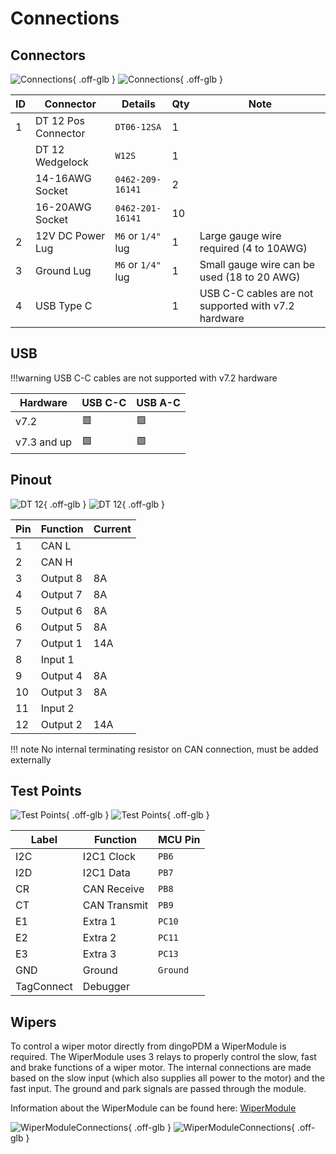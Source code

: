 # Connections

## Connectors

![Connections](../images/ConnectionsWhite.svg#only-dark){ .off-glb }
![Connections](../images/ConnectionsBlack.svg#only-light){ .off-glb }

|ID| Connector           | Details             | Qty | Note                                                |
| -| ------------------- | ------------------- | --- | --------------------------------------------------- |
| 1| DT 12 Pos Connector | `DT06-12SA`         | 1   |                                                     |
|  | DT 12 Wedgelock     | `W12S`              | 1   |                                                     |
|  | 14-16AWG Socket     | `0462-209-16141`    | 2   |                                                     |
|  | 16-20AWG Socket     | `0462-201-16141`    | 10  |                                                     |
| 2| 12V DC Power Lug    | `M6` or `1/4"` lug  | 1   | Large gauge wire required (4 to 10AWG)              |
| 3| Ground Lug          | `M6` or `1/4"` lug  | 1   | Small gauge wire can be used (18 to 20 AWG)         |
| 4| USB Type C          |                     | 1   | USB C-C cables are not supported with v7.2 hardware |


## USB

!!!warning
    USB C-C cables are not supported with v7.2 hardware

| Hardware    | USB C-C       | USB A-C        |
|-------------| --------------| ---------------|
| v7.2        | :red_square:  | :green_square: |
| v7.3 and up | :green_square:| :green_square: |

## Pinout

![DT 12](../images/DTPinNumsWhite.svg#only-dark){ .off-glb }
![DT 12](../images/DTPinNumsBlack.svg#only-light){ .off-glb }

| Pin | Function| Current |
| --- | ------- | ------- |
| 1   | CAN L   |         |
| 2   | CAN H   |         |
| 3   | Output 8| 8A      |
| 4   | Output 7| 8A      |
| 5   | Output 6| 8A      |
| 6   | Output 5| 8A      |
| 7   | Output 1| 14A     |
| 8   | Input 1 |         |
| 9   | Output 4| 8A      |
| 10  | Output 3| 8A      |
| 11  | Input 2 |         |
| 12  | Output 2| 14A     |

!!! note
    No internal terminating resistor on CAN connection, must be added externally

## Test Points

![Test Points](../images/TestPointsWhite.svg#only-dark){ .off-glb }
![Test Points](../images/TestPointsBlack.svg#only-light){ .off-glb }

| Label     | Function     | MCU Pin |
| ---       | ------------ | ------- |
| I2C       | I2C1 Clock   | `PB6`   |
| I2D       | I2C1 Data    | `PB7`   |
| CR        | CAN Receive  | `PB8`   |
| CT        | CAN Transmit | `PB9`   |
| E1        | Extra 1      | `PC10`  |
| E2        | Extra 2      | `PC11`  |
| E3        | Extra 3      | `PC13`  |
| GND       | Ground       | `Ground`|
| TagConnect| Debugger     |         |

## Wipers

To control a wiper motor directly from dingoPDM a WiperModule is required. 
The WiperModule uses 3 relays to properly control the slow, fast and brake functions of a wiper motor. 
The internal connections are made based on the slow input (which also supplies all power to the motor) and the fast input. 
The ground and park signals are passed through the module. 

Information about the WiperModule can be found here: [WiperModule](https://github.com/corygrant/WiperModule)

![WiperModuleConnections](../images/WiperModuleStatesWhite.svg#only-dark){ .off-glb }
![WiperModuleConnections](../images/WiperModuleStatesBlack.svg#only-light){ .off-glb }